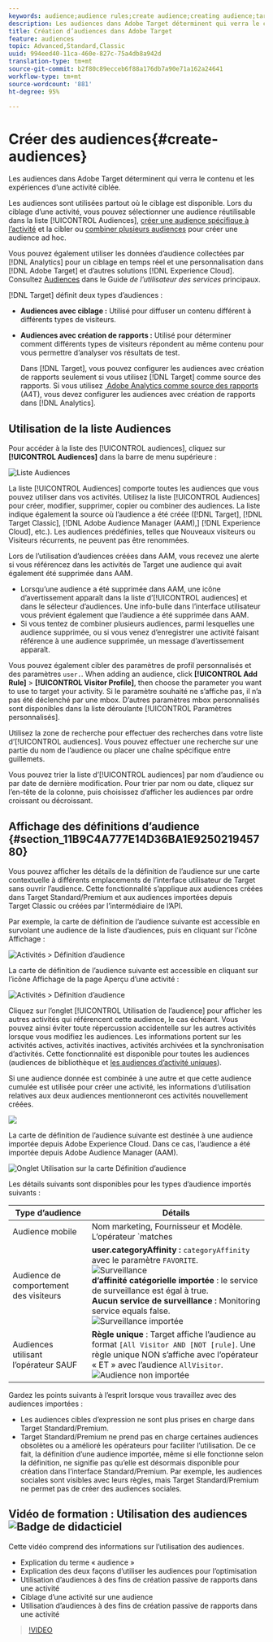 ```yaml
---
keywords: audience;audience rules;create audience;creating audience;targeting audience;reporting audience;report audience;segment;custom profile parameters;audience definition;audiences list
description: Les audiences dans Adobe Target déterminent qui verra le contenu et les expériences d’une activité ciblée.
title: Création d’audiences dans Adobe Target
feature: audiences
topic: Advanced,Standard,Classic
uuid: 994eed40-11ca-460e-827c-75a4db8a942d
translation-type: tm+mt
source-git-commit: b2f80c89ecceb6f88a176db7a90e71a162a24641
workflow-type: tm+mt
source-wordcount: '881'
ht-degree: 95%

---
```



# Créer des audiences{#create-audiences}

Les audiences dans Adobe Target déterminent qui verra le contenu et les expériences d’une activité ciblée.

Les audiences sont utilisées partout où le ciblage est disponible. Lors du ciblage d’une activité, vous pouvez sélectionner une audience réutilisable dans la liste [!UICONTROL Audiences], [créer une audience spécifique à l’activité](/help/c-target/creating-activity-only-audience.md) et la cibler ou [combiner plusieurs audiences](/help/c-target/combining-multiple-audiences.md#concept_A7386F1EA4394BD2AB72399C225981E5) pour créer une audience ad hoc.

Vous pouvez également utiliser les données d’audience collectées par [!DNL Analytics] pour un ciblage en temps réel et une personnalisation dans [!DNL Adobe Target] et d’autres solutions [!DNL Experience Cloud]. Consultez [Audiences](https://docs.adobe.com/content/help/en/core-services/interface/audiences/audience-library.html) dans le Guide *de l’utilisateur des services* principaux.

[!DNL Target] définit deux types d’audiences :

* **Audiences avec ciblage :** Utilisé pour diffuser un contenu différent à différents types de visiteurs.
* **Audiences avec création de rapports :** Utilisé pour déterminer comment différents types de visiteurs répondent au même contenu pour vous permettre d’analyser vos résultats de test.

   Dans [!DNL Target], vous pouvez configurer les audiences avec création de rapports seulement si vous utilisez [!DNL Target] comme source des rapports. Si vous utilisez [ Adobe Analytics comme source des rapports](/help/c-integrating-target-with-mac/a4t/a4t.md) (A4T), vous devez configurer les audiences avec création de rapports dans [!DNL Analytics].

## Utilisation de la liste Audiences

Pour accéder à la liste des [!UICONTROL audiences], cliquez sur **[!UICONTROL Audiences]** dans la barre de menu supérieure :

![Liste Audiences](assets/audiences_list.png)

La liste [!UICONTROL Audiences] comporte toutes les audiences que vous pouvez utiliser dans vos activités. Utilisez la liste [!UICONTROL Audiences] pour créer, modifier, supprimer, copier ou combiner des audiences. La liste indique également la source où l’audience a été créée ([!DNL Target], [!DNL Target Classic], [!DNL Adobe Audience Manager (AAM),] [!DNL Experience Cloud], etc.). Les audiences prédéfinies, telles que Nouveaux visiteurs ou Visiteurs récurrents, ne peuvent pas être renommées.

Lors de l’utilisation d’audiences créées dans AAM, vous recevez une alerte si vous référencez dans les activités de Target une audience qui avait également été supprimée dans AAM.

* Lorsqu’une audience a été supprimée dans AAM, une icône d’avertissement apparaît dans la liste d’[!UICONTROL audiences] et dans le sélecteur d’audiences. Une info-bulle dans l’interface utilisateur vous prévient également que l’audience a été supprimée dans AAM.
* Si vous tentez de combiner plusieurs audiences, parmi lesquelles une audience supprimée, ou si vous venez d’enregistrer une activité faisant référence à une audience supprimée, un message d’avertissement apparaît.

Vous pouvez également cibler des paramètres de profil personnalisés et des paramètres `user.`. When adding an audience, click **[!UICONTROL Add Rule]** > **[!UICONTROL Visitor Profile]**, then choose the parameter you want to use to target your activity. Si le paramètre souhaité ne s’affiche pas, il n’a pas été déclenché par une mbox. D’autres paramètres mbox personnalisés sont disponibles dans la liste déroulante [!UICONTROL Paramètres personnalisés].

Utilisez la zone de recherche pour effectuer des recherches dans votre liste d’[!UICONTROL audiences]. Vous pouvez effectuer une recherche sur une partie du nom de l’audience ou placer une chaîne spécifique entre guillemets.

Vous pouvez trier la liste d’[!UICONTROL audiences] par nom d’audience ou par date de dernière modification. Pour trier par nom ou date, cliquez sur l’en-tête de la colonne, puis choisissez d’afficher les audiences par ordre croissant ou décroissant.

## Affichage des définitions d’audience {#section_11B9C4A777E14D36BA1E925021945780}

Vous pouvez afficher les détails de la définition de l’audience sur une carte contextuelle à différents emplacements de l’interface utilisateur de Target sans ouvrir l’audience. Cette fonctionnalité s’applique aux audiences créées dans Target Standard/Premium et aux audiences importées depuis Target Classic ou créées par l’intermédiaire de l’API.

Par exemple, la carte de définition de l’audience suivante est accessible en survolant une audience de la liste d’audiences, puis en cliquant sur l’icône Affichage :

![Activités > Définition d’audience](assets/audience_definition_list.png)

La carte de définition de l’audience suivante est accessible en cliquant sur l’icône Affichage de la page Aperçu d’une activité :

![Activités > Définition d’audience](assets/audience_definition_list.png)

Cliquez sur l’onglet [!UICONTROL Utilisation de l’audience] pour afficher les autres activités qui référencent cette audience, le cas échéant. Vous pouvez ainsi éviter toute répercussion accidentelle sur les autres activités lorsque vous modifiez les audiences. Les informations portent sur les activités actives, activités inactives, activités archivées et la synchronisation d’activités. Cette fonctionnalité est disponible pour toutes les audiences (audiences de bibliothèque et [les audiences d’activité uniques](../../c-target/creating-activity-only-audience.md#concept_A6BADCF530ED4AE1852E677FEBE68483)).

Si une audience donnée est combinée à une autre et que cette audience cumulée est utilisée pour créer une activité, les informations d’utilisation relatives aux deux audiences mentionneront ces activités nouvellement créées.

![](assets/audience_definition_list_usage.png)

La carte de définition de l’audience suivante est destinée à une audience importée depuis Adobe Experience Cloud. Dans ce cas, l’audience a été importée depuis Adobe Audience Manager (AAM).

![Onglet Utilisation sur la carte Définition d’audience](assets/audience_definition_mc.png)

Les détails suivants sont disponibles pour les types d’audience importés suivants :

| Type d’audience | Détails |
|--- |--- |
| Audience mobile | Nom marketing, Fournisseur et Modèle.<br>L’opérateur `matches | does not match` s’affiche au lieu de l’`equals | does not equal`<br>![audience mobile importée](/help/c-target/c-audiences/assets/imported_mobile_audience.png). |
| Audience de comportement des visiteurs | **user.categoryAffinity :** `categoryAffinity` avec le paramètre `FAVORITE`.<br>![Surveillance ](/help/c-target/c-audiences/assets/imported_category_affinity.png)<br>**d’affinité catégorielle importée** : le service de surveillance est égal à true.<br>**Aucun service de surveillance :** Monitoring service equals false.<br>![Surveillance importée](/help/c-target/c-audiences/assets/imported_monitoring.png) |
| Audiences utilisant l’opérateur SAUF | **Règle unique** : Target affiche l’audience au format `[All Visitor AND [NOT [rule]`. Une règle unique NON s’affiche avec l’opérateur « ET » avec l’audience `AllVisitor`.<br>![Audience non importée](/help/c-target/c-audiences/assets/imported_not_audience.png) |

Gardez les points suivants à l’esprit lorsque vous travaillez avec des audiences importées :

* Les audiences cibles d’expression ne sont plus prises en charge dans Target Standard/Premium.
* Target Standard/Premium ne prend pas en charge certaines audiences obsolètes ou a amélioré les opérateurs pour faciliter l’utilisation. De ce fait, la définition d’une audience importée, même si elle fonctionne selon la définition, ne signifie pas qu’elle est désormais disponible pour création dans l’interface Standard/Premium. Par exemple, les audiences sociales sont visibles avec leurs règles, mais Target Standard/Premium ne permet pas de créer des audiences sociales.

## Vidéo de formation : Utilisation des audiences ![Badge de didacticiel](/help/assets/tutorial.png)

Cette vidéo comprend des informations sur l’utilisation des audiences.

* Explication du terme « audience »
* Explication des deux façons d’utiliser les audiences pour l’optimisation
* Utilisation d’audiences à des fins de création passive de rapports dans une activité
* Ciblage d’une activité sur une audience
* Utilisation d’audiences à des fins de création passive de rapports dans une activité

>[!VIDEO](https://video.tv.adobe.com/v/17398)
